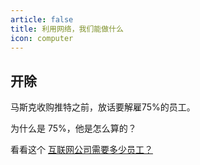 ```yaml
---
article: false
title: 利用网络，我们能做什么
icon: computer
---
```



## 开除

马斯克收购推特之前，放话要解雇75%的员工。

为什么是 75%，他是怎么算的？

看看这个 [互联网公司需要多少员工？](https://www.ruanyifeng.com/blog/2022/11/weekly-issue-231.html)